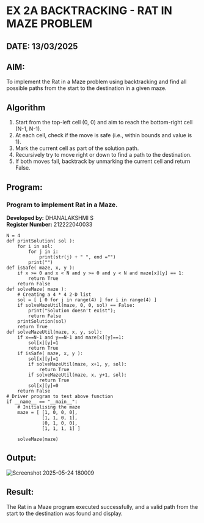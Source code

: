 # EX 2A BACKTRACKING - RAT IN MAZE PROBLEM
## DATE: 13/03/2025
## AIM:
To implement the Rat in a Maze problem using backtracking and find all possible paths from the start to the destination in a given maze.

## Algorithm
1. Start from the top-left cell (0, 0) and aim to reach the bottom-right cell (N-1, N-1).
2. At each cell, check if the move is safe (i.e., within bounds and value is 1).
3. Mark the current cell as part of the solution path.
4. Recursively try to move right or down to find a path to the destination.
5. If both moves fail, backtrack by unmarking the current cell and return False.

## Program:

### Program to implement Rat in a Maze.
**Developed by:** DHANALAKSHMI S  
**Register Number:** 212222040033 
```
N = 4
def printSolution( sol ):
    for i in sol:
        for j in i:
            print(str(j) + " ", end ="")
        print("")
def isSafe( maze, x, y ):
    if x >= 0 and x < N and y >= 0 and y < N and maze[x][y] == 1:
        return True
    return False
def solveMaze( maze ):
    # Creating a 4 * 4 2-D list
    sol = [ [ 0 for j in range(4) ] for i in range(4) ]
    if solveMazeUtil(maze, 0, 0, sol) == False:
        print("Solution doesn't exist");
        return False
    printSolution(sol)
    return True
def solveMazeUtil(maze, x, y, sol):
    if x==N-1 and y==N-1 and maze[x][y]==1:
        sol[x][y]=1
        return True
    if isSafe( maze, x, y ):
        sol[x][y]=1
        if solveMazeUtil(maze, x+1, y, sol):
            return True
        if solveMazeUtil(maze, x, y+1, sol):
            return True
        sol[x][y]=0
    return False
# Driver program to test above function
if __name__ == "__main__":
    # Initialising the maze
    maze = [ [1, 0, 0, 0],
             [1, 1, 0, 1],
             [0, 1, 0, 0],
             [1, 1, 1, 1] ]
              
    solveMaze(maze)
```
## Output:
![Screenshot 2025-05-24 180009](https://github.com/user-attachments/assets/96f26ea7-8fd2-4969-b66f-2fcfb9a01345)

## Result:
The Rat in a Maze program executed successfully, and a valid path from the start to the destination was found and display.
